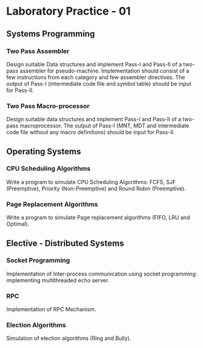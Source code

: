 # Laboratory Practice - 01

## Systems Programming

### Two Pass Assembler
Design suitable Data structures and implement Pass-I and Pass-II of a two-pass assembler for
pseudo-machine. Implementation should consist of a few instructions from each category and
few assembler directives. The output of Pass-I (intermediate code file and symbol table) should
be input for Pass-II.

### Two Pass Macro-processor
Design suitable data structures and implement Pass-I and Pass-II of a two-pass macroprocessor. The output of Pass-I (MNT, MDT and intermediate code file without any macro definitions) should be input for Pass-II.

## Operating Systems

### CPU Scheduling Algorithms
Write a program to simulate CPU Scheduling Algorithms: FCFS, SJF (Preemptive), Priority
(Non-Preemptive) and Round Robin (Preemptive).

### Page Replacement Algorithms
Write a program to simulate Page replacement algorithms (FIFO, LRU and Optimal).

## Elective - Distributed Systems

### Socket Programming
Implementation of Inter-process communication using socket programming: implementing
multithreaded echo server.

### RPC
Implementation of RPC Mechanism.

### Election Algorithms
Simulation of election algorithms (Ring and Bully).
